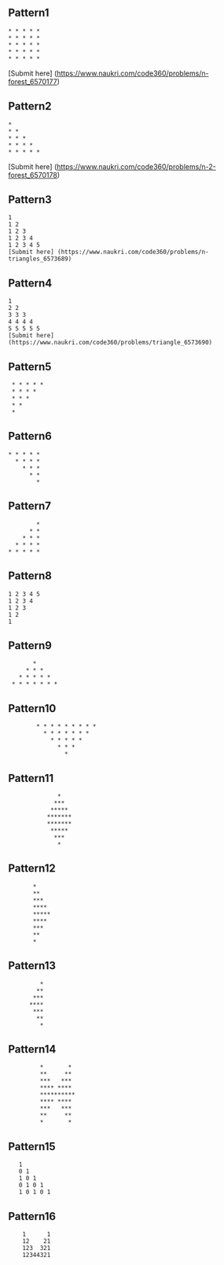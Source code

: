 ## Pattern1
    * * * * *
    * * * * *
    * * * * *
    * * * * *
    * * * * *
   [Submit here] (https://www.naukri.com/code360/problems/n-forest_6570177)

## Pattern2

    *
    * *
    * * *
    * * * *
    * * * * *
   [Submit here] (https://www.naukri.com/code360/problems/n-2-forest_6570178)

## Pattern3

    1
    1 2
    1 2 3
    1 2 3 4
    1 2 3 4 5
    [Submit here] (https://www.naukri.com/code360/problems/n-triangles_6573689)

## Pattern4

    1
    2 2
    3 3 3
    4 4 4 4
    5 5 5 5 5
    [Submit here] (https://www.naukri.com/code360/problems/triangle_6573690)

## Pattern5

     * * * * *
     * * * *
     * * *
     * *
     *

## Pattern6

    * * * * *
      * * * *
        * * *
          * *
            *

## Pattern7
            *
          * *
        * * *
      * * * *
    * * * * *

## Pattern8
    1 2 3 4 5 
    1 2 3 4
    1 2 3
    1 2 
    1

## Pattern9
   
           *
         * * *
       * * * * *
     * * * * * * *
   
## Pattern10
   
            * * * * * * * * *
              * * * * * * *
                * * * * *
                  * * *
                    *

## Pattern11
                  *   
                 ***
                *****
               *******
               *******
                *****
                 ***
                  *
            
## Pattern12

           *
           **
           ***
           ****
           *****
           ****
           ***
           **
           *
## Pattern13

             *
            **
           ***
          ****
           ***
            **
             *

## Pattern14


             *       *
             **     **
             ***   ***
             **** ****
             **********
             **** ****
             ***   ***
             **     **
             *       *

## Pattern15

       1
       0 1
       1 0 1
       0 1 0 1
       1 0 1 0 1

## Pattern16

        1      1
        12    21
        123  321
        12344321